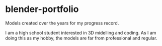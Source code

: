 # blender-portfolio
Models created over the years for my progress record. 

I am a high school student interested in 3D midelling and coding. 
As I am doing this as my hobby, the models are far from professional and regular. 
